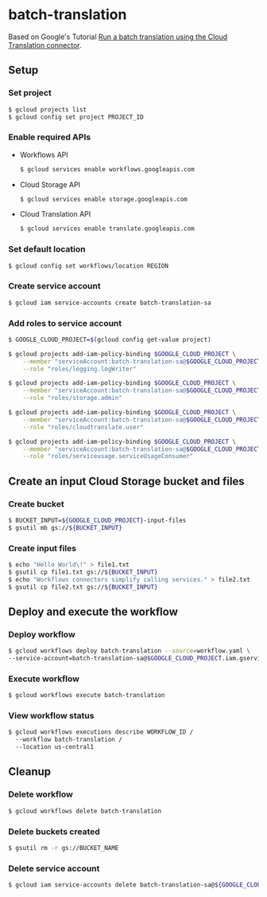 # batch-translation
Based on Google's Tutorial [Run a batch translation using the Cloud Translation connector](https://cloud.google.com/workflows/docs/tutorial-translation-connector).

## Setup
### Set project
```bash
$ gcloud projects list
$ gcloud config set project PROJECT_ID
```

### Enable required APIs

- Workflows API
  ```bash
  $ gcloud services enable workflows.googleapis.com
  ```


- Cloud Storage API
  ```bash
  $ gcloud services enable storage.googleapis.com
  ```

- Cloud Translation API
  ```bash
  $ gcloud services enable translate.googleapis.com
  ```

### Set default location
```bash
$ gcloud config set workflows/location REGION
```

### Create service account
```bash
$ gcloud iam service-accounts create batch-translation-sa
```

### Add roles to service account
```bash
$ GOOGLE_CLOUD_PROJECT=$(gcloud config get-value project)

$ gcloud projects add-iam-policy-binding $GOOGLE_CLOUD_PROJECT \
    --member "serviceAccount:batch-translation-sa@$GOOGLE_CLOUD_PROJECT.iam.gserviceaccount.com" \
    --role "roles/logging.logWriter"

$ gcloud projects add-iam-policy-binding $GOOGLE_CLOUD_PROJECT \
    --member "serviceAccount:batch-translation-sa@$GOOGLE_CLOUD_PROJECT.iam.gserviceaccount.com" \
    --role "roles/storage.admin"

$ gcloud projects add-iam-policy-binding $GOOGLE_CLOUD_PROJECT \
    --member "serviceAccount:batch-translation-sa@$GOOGLE_CLOUD_PROJECT.iam.gserviceaccount.com" \
    --role "roles/cloudtranslate.user"

$ gcloud projects add-iam-policy-binding $GOOGLE_CLOUD_PROJECT \
    --member "serviceAccount:batch-translation-sa@$GOOGLE_CLOUD_PROJECT.iam.gserviceaccount.com" \
    --role "roles/serviceusage.serviceUsageConsumer"
```
## Create an input Cloud Storage bucket and files 

### Create bucket
```bash
$ BUCKET_INPUT=${GOOGLE_CLOUD_PROJECT}-input-files
$ gsutil mb gs://${BUCKET_INPUT}
```

### Create input files
```bash
$ echo "Hello World\!" > file1.txt
$ gsutil cp file1.txt gs://${BUCKET_INPUT}
$ echo "Workflows connectors simplify calling services." > file2.txt
$ gsutil cp file2.txt gs://${BUCKET_INPUT}
```

## Deploy and execute the workflow

### Deploy workflow
```bash
$ gcloud workflows deploy batch-translation --source=workflow.yaml \
--service-account=batch-translation-sa@$GOOGLE_CLOUD_PROJECT.iam.gserviceaccount.com
```

### Execute workflow
```bash
$ gcloud workflows execute batch-translation
```

### View workflow status
```bash
$ gcloud workflows executions describe WORKFLOW_ID /
  --workflow batch-translation /
  --location us-central1
```

## Cleanup
### Delete workflow
```bash
$ gcloud workflows delete batch-translation
```
### Delete buckets created
```bash
$ gsutil rm -r gs://BUCKET_NAME
```

### Delete service account
```bash
$ gcloud iam service-accounts delete batch-translation-sa@${GOOGLE_CLOUD_PROJECT}.iam.gserviceaccount.com
```

